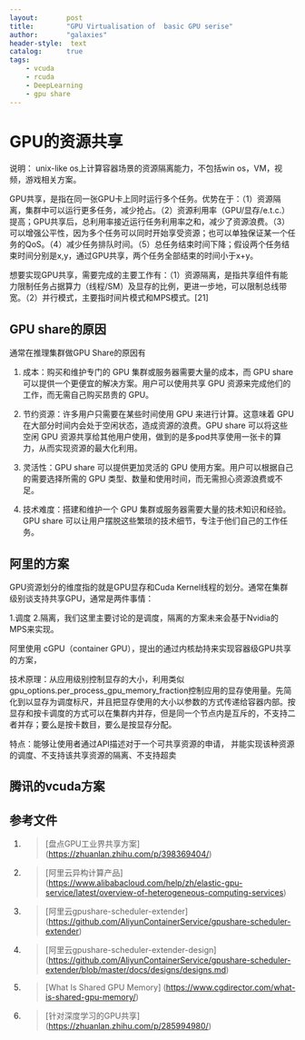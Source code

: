 ```yaml
---
layout:       post
title:        "GPU Virtualisation of  basic GPU serise"
author:       "galaxies"
header-style:  text
catalog:      true
tags:
    - vcuda
    - rcuda
    - DeepLearning
    - gpu share
---
```


# GPU的资源共享

说明： unix-like os上计算容器场景的资源隔离能力，不包括win os，VM，视频，游戏相关方案。

GPU共享，是指在同一张GPU卡上同时运行多个任务。优势在于：（1）资源隔离，集群中可以运行更多任务，减少抢占。（2）资源利用率（GPU/显存/e.t.c.）提高；GPU共享后，总利用率接近运行任务利用率之和，减少了资源浪费。（3）可以增强公平性，因为多个任务可以同时开始享受资源；也可以单独保证某一个任务的QoS。（4）减少任务排队时间。（5）总任务结束时间下降；假设两个任务结束时间分别是x,y，通过GPU共享，两个任务全部结束的时间小于x+y。

想要实现GPU共享，需要完成的主要工作有：（1）资源隔离，是指共享组件有能力限制任务占据算力（线程/SM）及显存的比例，更进一步地，可以限制总线带宽。（2）并行模式，主要指时间片模式和MPS模式。[21]

## GPU share的原因

通常在推理集群做GPU Share的原因有

1. 成本：购买和维护专门的 GPU 集群或服务器需要大量的成本，而 GPU share 可以提供一个更便宜的解决方案。用户可以使用共享 GPU 资源来完成他们的工作，而无需自己购买昂贵的 GPU。

2. 节约资源：许多用户只需要在某些时间使用 GPU 来进行计算。这意味着 GPU 在大部分时间内会处于空闲状态，造成资源的浪费。GPU share 可以将这些空闲 GPU 资源共享给其他用户使用，做到的是多pod共享使用一张卡的算力，从而实现资源的最大化利用。

3. 灵活性：GPU share 可以提供更加灵活的 GPU 使用方案。用户可以根据自己的需要选择所需的 GPU 类型、数量和使用时间，而无需担心资源浪费或不足。

4. 技术难度：搭建和维护一个 GPU 集群或服务器需要大量的技术知识和经验。GPU share 可以让用户摆脱这些繁琐的技术细节，专注于他们自己的工作任务。

## 阿里的方案

GPU资源划分的维度指的就是GPU显存和Cuda Kernel线程的划分。通常在集群级别谈支持共享GPU，通常是两件事情：

1.调度
2.隔离，我们这里主要讨论的是调度，隔离的方案未来会基于Nvidia的MPS来实现。

阿里使用 cGPU（container GPU），提出的通过内核劫持来实现容器级GPU共享的方案，

技术原理：从应用级别控制显存的大小，利用类似gpu_options.per_process_gpu_memory_fraction控制应用的显存使用量。先简化到以显存为调度标尺，并且把显存使用的大小以参数的方式传递给容器内部。按显存和按卡调度的方式可以在集群内并存，但是同一个节点内是互斥的，不支持二者并存；要么是按卡数目，要么是按显存分配。

特点：能够让使用者通过API描述对于一个可共享资源的申请， 并能实现该种资源的调度、不支持该共享资源的隔离、不支持超卖

## 腾讯的vcuda方案





## 参考文件
1. > [盘点GPU工业界共享方案]
   (https://zhuanlan.zhihu.com/p/398369404/) 

2. > [阿里云异构计算产品]
   (https://www.alibabacloud.com/help/zh/elastic-gpu-service/latest/overview-of-heterogeneous-computing-services) 

3. > [阿里云gpushare-scheduler-extender]
   (https://github.com/AliyunContainerService/gpushare-scheduler-extender) 

4. > [阿里云gpushare-scheduler-extender-design]
   (https://github.com/AliyunContainerService/gpushare-scheduler-extender/blob/master/docs/designs/designs.md) 

5. > [What Is Shared GPU Memory]
   (https://www.cgdirector.com/what-is-shared-gpu-memory/) 

6. > [针对深度学习的GPU共享]
   (https://zhuanlan.zhihu.com/p/285994980/) 
